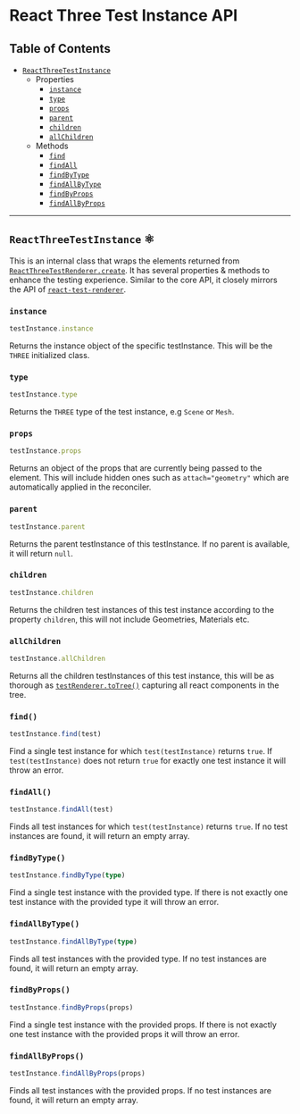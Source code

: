 # React Three Test Instance API

## Table of Contents

- [`ReactThreeTestInstance`](#instance)
  - Properties
    - [`instance`](#instance-prop-instance)
    - [`type`](#instance-prop-type)
    - [`props`](#instance-prop-props)
    - [`parent`](#instance-prop-parent)
    - [`children`](#instance-prop-children)
    - [`allChildren`](#instance-prop-allChildren)
  - Methods
    - [`find`](#instance-meth-find)
    - [`findAll`](#instance-meth-findall)
    - [`findByType`](#instance-meth-findbytype)
    - [`findAllByType`](#instance-meth-findallbytype)
    - [`findByProps`](#instance-meth-findbyprops)
    - [`findAllByProps`](#instance-meth-findallbyprops)

---

## `ReactThreeTestInstance` ⚛️

This is an internal class that wraps the elements returned from [`ReactThreeTestRenderer.create`](/markdown/rttr.md#create). It has several properties & methods to enhance the testing experience. Similar to the core API, it closely mirrors the API of [`react-test-renderer`](https://reactjs.org/docs/test-renderer.html).

### `instance` <a id="instance-prop-instance"></a>

```ts
testInstance.instance
```

Returns the instance object of the specific testInstance. This will be the `THREE` initialized class.

### `type` <a id="instance-prop-type"></a>

```ts
testInstance.type
```

Returns the `THREE` type of the test instance, e.g `Scene` or `Mesh`.

### `props` <a id="instance-prop-props"></a>

```ts
testInstance.props
```

Returns an object of the props that are currently being passed to the element. This will include hidden ones such as `attach="geometry"` which are automatically applied in the reconciler.

### `parent` <a id="instance-prop-parent"></a>

```ts
testInstance.parent
```

Returns the parent testInstance of this testInstance. If no parent is available, it will return `null`.

### `children` <a id="instance-prop-children"></a>

```ts
testInstance.children
```

Returns the children test instances of this test instance according to the property `children`, this will not include Geometries, Materials etc.

### `allChildren` <a id="instance-prop-allChildren"></a>

```ts
testInstance.allChildren
```

Returns all the children testInstances of this test instance, this will be as thorough as [`testRenderer.toTree()`](/markdown/rttr.md#create-totree) capturing all react components in the tree.

### `find()` <a id="instance-meth-find"></a>

```ts
testInstance.find(test)
```

Find a single test instance for which `test(testInstance)` returns `true`. If `test(testInstance)` does not return `true` for exactly one test instance it will throw an error.

### `findAll()` <a id="instance-meth-findall"></a>

```ts
testInstance.findAll(test)
```

Finds all test instances for which `test(testInstance)` returns `true`. If no test instances are found, it will return an empty array.

### `findByType()` <a id="instance-meth-findbytype"></a>

```ts
testInstance.findByType(type)
```

Find a single test instance with the provided type. If there is not exactly one test instance with the provided type it will throw an error.

### `findAllByType()` <a id="instance-meth-findallbytype"></a>

```ts
testInstance.findAllByType(type)
```

Finds all test instances with the provided type. If no test instances are found, it will return an empty array.

### `findByProps()` <a id="instance-meth-findbyprops"></a>

```ts
testInstance.findByProps(props)
```

Find a single test instance with the provided props. If there is not exactly one test instance with the provided props it will throw an error.

### `findAllByProps()` <a id="instance-meth-findallbyprops"></a>

```ts
testInstance.findAllByProps(props)
```

Finds all test instances with the provided props. If no test instances are found, it will return an empty array.
